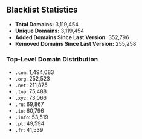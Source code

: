 ## Blacklist Statistics

- **Total Domains:** 3,119,454
- **Unique Domains:** 3,119,454
- **Added Domains Since Last Version:** 352,796
- **Removed Domains Since Last Version:** 255,258

### Top-Level Domain Distribution

-  `.com`: 1,494,083
-  `.org`: 252,523
-  `.net`: 211,875
-  `.top`: 75,488
-  `.xyz`: 73,066
-  `.ru`: 69,867
-  `.io`: 60,796
-  `.info`: 53,519
-  `.pl`: 49,594
-  `.fr`: 41,539
